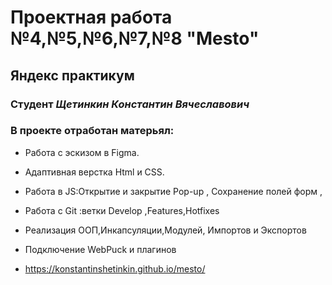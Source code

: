 # Проектная работа №4,№5,№6,№7,№8 "Mesto"
## Яндекс практикум
### Студент *Щетинкин Константин Вячеславович*
### В проекте отработан матерьял:
* Работа с эскизом в Figma.
* Адаптивная верстка Html и CSS.
* Работа в JS:Открытие и закрытие Pop-up , Сохранение полей форм ,
* Работа с Git :ветки Develop ,Features,Hotfixes
* Реализация ООП,Инкапсуляции,Модулей, Импортов и Экспортов
* Подключение WebPuck и плагинов

* https://konstantinshetinkin.github.io/mesto/
